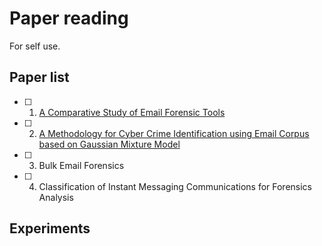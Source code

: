 # Paper reading
For self use.
## Paper list
- [ ] 1. [A Comparative Study of Email Forensic Tools](summaries/A_Comparative_Study_of_Email_Forensic_Tools.md)
- [ ] 2. [A Methodology for Cyber Crime Identification using Email Corpus based on Gaussian Mixture Model](blob/master/A_Comparative_Study_of_Email_Forensic_Tools.md)
- [ ] 3. Bulk Email Forensics
- [ ] 4. Classification of Instant Messaging Communications for Forensics Analysis

## Experiments
